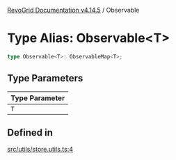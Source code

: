 [RevoGrid Documentation v4.14.5](README.md) / Observable

# Type Alias: Observable\<T\>

```ts
type Observable<T>: ObservableMap<T>;
```

## Type Parameters

| Type Parameter |
| ------ |
| `T` |

## Defined in

[src/utils/store.utils.ts:4](https://github.com/revolist/revogrid/blob/395fb64310e6654557393205ff295dbb2f4142c5/src/utils/store.utils.ts#L4)
